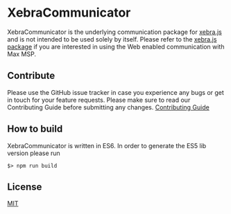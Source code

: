 XebraCommunicator
=============

XebraCommunicator is the underlying communication package for [xebra.js](../xebra.js) and is not intended to be used solely by itself. Please refer to the [xebra.js package](../xebra.js) if you are interested in using the Web enabled communication with Max MSP.

## Contribute

Please use the GitHub issue tracker in case you experience any bugs or get in touch for your feature requests. Please make sure to read our Contributing Guide before submitting any changes.
[Contributing Guide](../../CONTRIBUTING.md)

## How to build

XebraCommunicator is written in ES6. In order to generate the ES5 lib version please run

```
$> npm run build
```

## License

[MIT](LICENSE)
